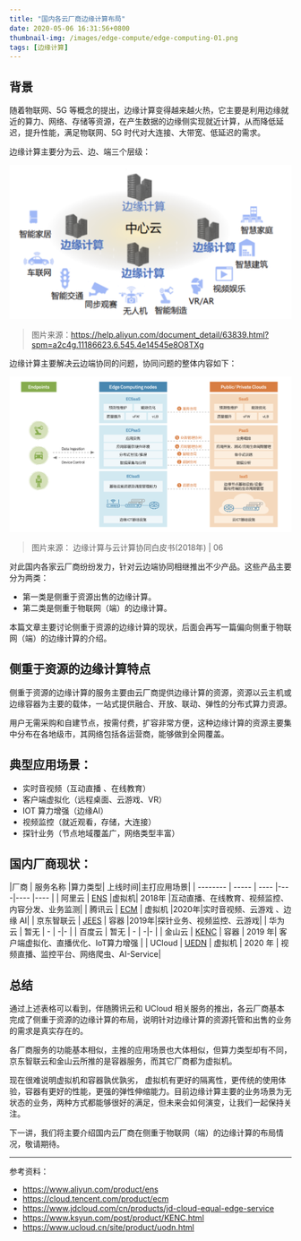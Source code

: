 ```yaml
---
title: "国内各云厂商边缘计算布局"
date: 2020-05-06 16:31:56+0800
thumbnail-img: /images/edge-compute/edge-computing-01.png
tags: [边缘计算]
---
```


## 背景

随着物联网、5G 等概念的提出，边缘计算变得越来越火热，它主要是利用边缘就近的算力、网络、存储等资源，在产生数据的边缘侧实现就近计算，从而降低延迟，提升性能，满足物联网、5G 时代对大连接、大带宽、低延迟的需求。

边缘计算主要分为云、边、端三个层级：

![edge-computing-01.png](/images/edge-compute/edge-computing-01.png)

> 图片来源：https://help.aliyun.com/document_detail/63839.html?spm=a2c4g.11186623.6.545.4e14545e8O8TXg

边缘计算主要解决云边端协同的问题，协同问题的整体内容如下：

![edge-computing-02.png](/images/edge-compute/edge-computing-02.png)

> 图片来源： 边缘计算与云计算协同白皮书(2018年) | 06

对此国内各家云厂商纷纷发力，针对云边端协同相继推出不少产品。这些产品主要分为两类：

- 第一类是侧重于资源出售的边缘计算。
- 第二类是侧重于物联网（端）的边缘计算。

本篇文章主要讨论侧重于资源的边缘计算的现状，后面会再写一篇偏向侧重于物联网（端）的边缘计算的介绍。

## 侧重于资源的边缘计算特点

侧重于资源的边缘计算的服务主要由云厂商提供边缘计算的资源，资源以云主机或边缘容器为主要的载体，一站式提供融合、开放、联动、弹性的分布式算力资源。

用户无需采购和自建节点，按需付费，扩容非常方便，这种边缘计算的资源主要集中分布在各地级市，其网络包括各运营商，能够做到全网覆盖。

## 典型应用场景：

- 实时音视频（互动直播 、在线教育）
- 客户端虚拟化（远程桌面、云游戏、VR）
- IOT 算力增强（边缘AI）
- 视频监控（就近观看，存储，大连接）
- 探针业务（节点地域覆盖广，网络类型丰富）

## 国内厂商现状：

<style>
table th {
    text-align: left;
}

table th:nth-child(1){
    width: 100px;
}

table th:nth-child(2), th:nth-child(3), th:nth-child(4){
    width: 80px;
}
</style>

|厂商        | 服务名称    |算力类型| 上线时间|主打应用场景|
| -------- | -----   | ---- |----|---- |---- |
| 阿里云  | [ENS](https://www.aliyun.com/product/ens) |虚拟机| 2018年 |互动直播、在线教育、视频监控、内容分发、业务监测|
| 腾讯云  | [ECM](https://cloud.tencent.com/product/ecm) | 虚拟机  |2020年|实时音视频、云游戏 、边缘 AI|
| 京东智联云 | [JEES](https://www.jdcloud.com/cn/products/jd-cloud-equal-edge-service) | 容器  |2019年|探针业务、视频监控、云游戏|
| 华为云    | 暂无    |   -    | -|- |
| 百度云    | 暂无    |   -    | -|- |
| 金山云    | [KENC](https://www.ksyun.com/post/product/KENC.html)  | 容器  | 2019 年| 客户端虚拟化、直播优化、IoT算力增强 |
| UCloud   | [UEDN](https://www.ucloud.cn/site/product/uodn.html)  | 虚拟机 | 2020 年 | 视频直播、监控平台、网络爬虫、AI-Service|

## 总结

通过上述表格可以看到，伴随腾讯云和 UCloud 相关服务的推出，各云厂商基本完成了侧重于资源的边缘计算的布局，说明针对边缘计算的资源托管和出售的业务的需求是真实存在的。

各厂商服务的功能基本相似，主推的应用场景也大体相似，但算力类型却有不同，京东智联云和金山云所推的是容器服务，而其它厂商都为虚拟机。

现在很难说明虚拟机和容器孰优孰劣， 虚拟机有更好的隔离性，更传统的使用体验，容器有更好的性能，更强的弹性伸缩能力。目前边缘计算主要的业务场景为无状态的业务，两种方式都能够很好的满足，但未来会如何演变，让我们一起保持关注。

下一讲，我们将主要介绍国内云厂商在侧重于物联网（端）的边缘计算的布局情况，敬请期待。

------

参考资料：

- https://www.aliyun.com/product/ens
- https://cloud.tencent.com/product/ecm
- https://www.jdcloud.com/cn/products/jd-cloud-equal-edge-service
- https://www.ksyun.com/post/product/KENC.html
- https://www.ucloud.cn/site/product/uodn.html


